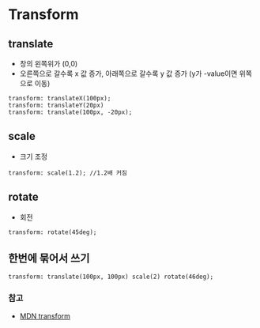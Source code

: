 # Transform

## translate
- 창의 왼쪽위가 (0,0)
- 오른쪽으로 갈수록 x 값 증가, 아래쪽으로 갈수록 y 값 증가 (y가 -value이면 위쪽으로 이동)
```
transform: translateX(100px);
transform: translateY(20px)
transform: translate(100px, -20px);
```

## scale
- 크기 조정
```
transform: scale(1.2); //1.2배 커짐
```

## rotate
- 회전
```
transform: rotate(45deg);
```
## 한번에 묶어서 쓰기
```
transform: translate(100px, 100px) scale(2) rotate(46deg);
```

### 참고
- [MDN transform](https://developer.mozilla.org/en-US/docs/Web/CSS/transform)
